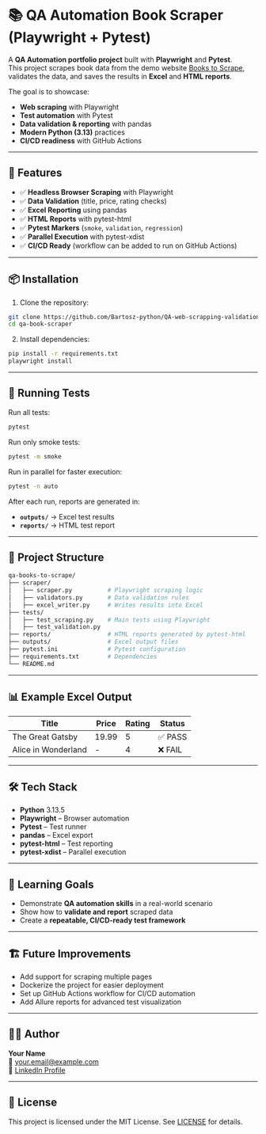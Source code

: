 # 📚 QA Automation Book Scraper (Playwright + Pytest)

A **QA Automation portfolio project** built with **Playwright** and **Pytest**.  
This project scrapes book data from the demo website [Books to Scrape](https://books.toscrape.com/), validates the data, and saves the results in **Excel** and **HTML reports**.

The goal is to showcase:
- **Web scraping** with Playwright
- **Test automation** with Pytest
- **Data validation & reporting** with pandas
- **Modern Python (3.13)** practices
- **CI/CD readiness** with GitHub Actions

---

## 🚀 Features

- ✅ **Headless Browser Scraping** with Playwright  
- ✅ **Data Validation** (title, price, rating checks)  
- ✅ **Excel Reporting** using pandas  
- ✅ **HTML Reports** with pytest-html  
- ✅ **Pytest Markers** (`smoke`, `validation`, `regression`)  
- ✅ **Parallel Execution** with pytest-xdist  
- ✅ **CI/CD Ready** (workflow can be added to run on GitHub Actions)

---

## 📦 Installation

1. Clone the repository:
```bash
git clone https://github.com/Bartosz-python/QA-web-scrapping-validation-tests.git
cd qa-book-scraper
```

2. Install dependencies:
```bash
pip install -r requirements.txt
playwright install
```

---

## 🧪 Running Tests

Run all tests:
```bash
pytest
```

Run only smoke tests:
```bash
pytest -m smoke
```

Run in parallel for faster execution:
```bash
pytest -n auto
```

After each run, reports are generated in:
- **`outputs/`** → Excel test results  
- **`reports/`** → HTML test report  

---

## 📂 Project Structure

```bash
qa-books-to-scrape/
├── scraper/
│   ├── scraper.py          # Playwright scraping logic
│   ├── validators.py       # Data validation rules
│   ├── excel_writer.py     # Writes results into Excel
├── tests/
│   ├── test_scraping.py    # Main tests using Playwright
│   ├── test_validation.py
├── reports/                # HTML reports generated by pytest-html
├── outputs/                # Excel output files
├── pytest.ini              # Pytest configuration
├── requirements.txt        # Dependencies
└── README.md
```

---

## 📊 Example Excel Output

| Title                  | Price | Rating | Status   |
|----------------------|-------|--------|----------|
| The Great Gatsby     | 19.99 | 5      | ✅ PASS |
| Alice in Wonderland  | -     | 4      | ❌ FAIL |

---

## 🛠 Tech Stack

- **Python** 3.13.5  
- **Playwright** – Browser automation  
- **Pytest** – Test runner  
- **pandas** – Excel export  
- **pytest-html** – Test reporting  
- **pytest-xdist** – Parallel execution  

---

## 🎯 Learning Goals

- Demonstrate **QA automation skills** in a real-world scenario  
- Show how to **validate and report** scraped data  
- Create a **repeatable, CI/CD-ready test framework**  

---

## 🏗 Future Improvements

- Add support for scraping multiple pages  
- Dockerize the project for easier deployment  
- Set up GitHub Actions workflow for CI/CD automation  
- Add Allure reports for advanced test visualization  

---

## 🧑‍💻 Author

**Your Name**  
📧 your.email@example.com  
🔗 [LinkedIn Profile](https://linkedin.com/in/bartosz-fabiańczyk-2093a92a4)

---

## 📜 License

This project is licensed under the MIT License. See [LICENSE](LICENSE) for details.
